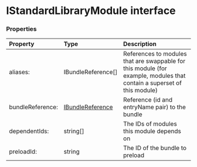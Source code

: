 # IStandardLibraryModule interface





### Properties

| Property	   | Type	| Description|
|:-------------|:-------|:-----------|
|aliases:      | IBundleReference[] | References to modules that are swappable for this module (for example, modules that contain a superset of  this module) |
|bundleReference:      | [IBundleReference](IBundleReference.md) | Reference (id and entryName pair) to the bundle |
|dependentIds:      | string[] | The IDs of modules this module depends on |
|preloadId:      | string | The ID of the bundle to preload |




